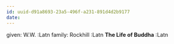 ```yaml
---
id: uuid-d91a8693-23a5-496f-a231-891d4d2b9177
date: 
---
```


given: W.W. :Latn
family: Rockhill :Latn
**The Life of Buddha** :Latn
